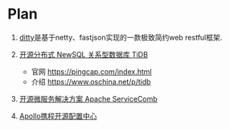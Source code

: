 # Plan

1. [ditty](https://gitee.com/dingnate/ditty)是基于netty、fastjson实现的一款极致简约web restful框架.

1. [开源分布式 NewSQL 关系型数据库 TiDB](https://gitee.com/pingcap/tidb)
    * 官网 https://pingcap.com/index.html
    * 介绍 https://www.oschina.net/p/tidb

1. [开源微服务解决方案 Apache ServiceComb](https://www.oschina.net/p/servicecomb)
1. [Apollo携程开源配置中心](https://github.com/ctripcorp/apollo/wiki/Quick-Start)